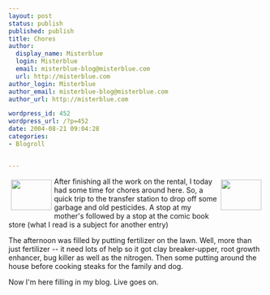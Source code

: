 ```yaml
---
layout: post
status: publish
published: publish
title: Chores
author:
  display_name: Misterblue
  login: Misterblue
  email: misterblue-blog@misterblue.com
  url: http://misterblue.com
author_login: Misterblue
author_email: misterblue-blog@misterblue.com
author_url: http://misterblue.com

wordpress_id: 452
wordpress_url: /?p=452
date: 2004-08-21 09:04:28
categories:
- Blogroll


---
```

<a href="http://pics.misterblue.com/onepic/20040900-Misc/w640/h480/IMG_5054.jpg"
      target="onepic">
    <img src="http://pics.misterblue.com/20040900-Misc/80/60/IMG_5054.jpg"
            style="float: left; margin: 5px" height="60" width="80" alt=""/>
</a>
<a href="http://pics.misterblue.com/onepic/20040900-Misc/w640/h480/IMG_5053.jpg"
      target="onepic">
    <img src="http://pics.misterblue.com/20040900-Misc/80/60/IMG_5053.jpg"
            style="float: right; margin: 5px" height="60" width="80" alt=""/>
</a>
<p>
After finishing all the work on the
rental, I today had some time for chores around here.
So, a quick trip to the
transfer station to drop off some garbage and old pesticides.
A stop at my mother's followed by a stop at the 
comic book store
(what I read is a subject for another entry)
</p>
<p>
The afternoon was filled by putting fertilizer on the lawn.
Well, more than just fertilizer -- it need lots of help so it
got clay breaker-upper, root growth enhancer, bug killer
as well as the nitrogen.
Then some putting around the house before cooking steaks
for the family and dog.
</p>
<p>
Now I'm here filling in my blog. 
Live goes on.
